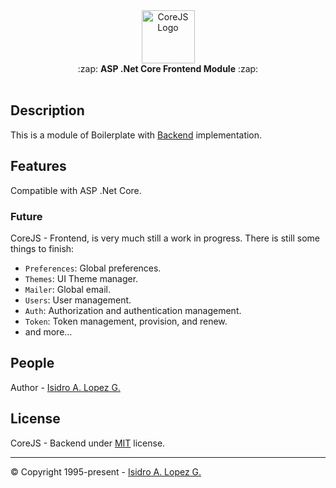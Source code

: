 ﻿<div align="center">
  <img height="85" src="https://ialopezg.com/packages/corejs/corejs-logo.png" alt="CoreJS Logo" />
</div>

<div align="center">
  :zap: <strong>ASP .Net Core Frontend Module</strong> :zap:
</div>
<br />

## Description

This is a module of Boilerplate with [Backend](https://github.com/ialopezg/backend.git) implementation.

## Features

Compatible with ASP .Net Core.

### Future

CoreJS - Frontend, is very much still a work in progress. There is still some things to finish:

- `Preferences`: Global preferences.
- `Themes`: UI Theme manager.
- `Mailer`: Global email.
- `Users`: User management.
- `Auth`: Authorization and authentication management.
- `Token`: Token management, provision, and renew.
- and more...

## People

Author - [Isidro A. Lopez G.](https://github.com/ialopezg)

## License

CoreJS - Backend under [MIT](LICENSE) license.

---

&copy; Copyright 1995-present - [Isidro A. Lopez G.](https://ialopezg.com/)
